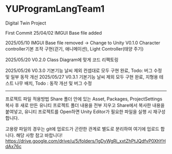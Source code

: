 # YUProgramLangTeam1

Digital Twin Project

First Commit 25/04/02
IMGUI Base file added

2025/05/10
IMGUI Base file removed -> Change to Unity
V0.1.0 Character controller기본 조작 구현(걷기, 애니메이션), Light Controller(태양 주기)

2025/05/20
V0.2.0 Class Diagram에 맞게 코드 리팩토링

2025/05/26
V0.3.0 기본기능 날씨 제외 컨셉대로 모두 구현 완료, Todo: 버그 수정 및 일부 동작 개선
2025/05/27
V0.3.1 기본기능 날씨 제외 모두 구현 완료, 지형용 테스트 나무 배치, Todo : 동작 개선 및 버그 수정

---

프로젝트 파일 적용방법
Share 폴더 안에 있는 Asset, Packages, ProjectSettings 복사 후
새로 만든 유니티 프로젝트 폴더 내용을 전부 지우고
Share에서 복사한 내용을 붙여넣고, 유니티 프로젝트를 Open하면
Unity Editor가 필요한 파일을 실행 시 재구성 합니다.

고용량 파일의 경우는 git에 업로드가 곤란한 관계로 별도로 분리하여 여기에 업로드 합니다.
해당 사항 참고 바랍니다!
https://drive.google.com/drive/u/5/folders/1gDyWgRi_xxtZhPtJQdfvP0XhYHdAx76c
